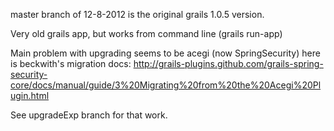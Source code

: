master branch of 12-8-2012 is the original grails 1.0.5 version. 

Very old grails app, but works from command line (grails run-app) 

Main problem with upgrading seems to be acegi (now SpringSecurity)
here is beckwith's migration docs: 
http://grails-plugins.github.com/grails-spring-security-core/docs/manual/guide/3%20Migrating%20from%20the%20Acegi%20Plugin.html

See upgradeExp branch for that work. 